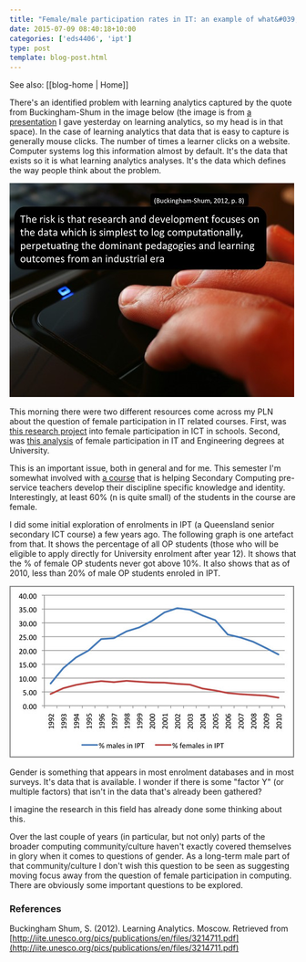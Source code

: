 ```yaml
---
title: "Female/male participation rates in IT: an example of what&#039;s easy to log??"
date: 2015-07-09 08:40:18+10:00
categories: ['eds4406', 'ipt']
type: post
template: blog-post.html
---
```


See also: [[blog-home | Home]]

There's an identified problem with learning analytics captured by the quote from Buckingham-Shum in the image below (the image is from [a presentation](http://www.slideshare.net/davidj/four-paths-for-learning-analytics-moving-beyond-a-management-fashion) I gave yesterday on learning analytics, so my head is in that space). In the case of learning analytics that data that is easy to capture is generally mouse clicks. The number of times a learner clicks on a website. Computer systems log this information almost by default. It's the data that exists so it is what learning analytics analyses. It's the data which defines the way people think about the problem.

[![Easy to log](images/19538897211_d3fe777347.jpg)](https://www.flickr.com/photos/david_jones/19538897211/in/dateposted-public/ "Easy to log")

This morning there were two different resources come across my PLN about the question of female participation in IT related courses. First, was [this research project](http://jzagami.info/wordpress/research/girls-computing/) into female participation in ICT in schools. Second, was [this analysis](http://blogs.adelaide.edu.au/cser/2015/07/03/a-look-at-it-and-engineering-enrolments-in-australia/) of female participation in IT and Engineering degrees at University.

This is an important issue, both in general and for me. This semester I'm somewhat involved with [a course](http://www.usq.edu.au/course/specification/2015/EDS4406-S2-2015-WEB-TWMBA.html) that is helping Secondary Computing pre-service teachers develop their discipline specific knowledge and identity. Interestingly, at least 60% (n is quite small) of the students in the course are female.

I did some initial exploration of enrolments in IPT (a Queensland senior secondary ICT course) a few years ago. The following graph is one artefact from that. It shows the percentage of all OP students (those who will be eligible to apply directly for University enrolment after year 12). It shows that the % of female OP students never got above 10%. It also shows that as of 2010, less than 20% of male OP students enroled in IPT.

[![Percentage of gender enrolments](images/6085062264_3d2065e8ac.jpg)](https://www.flickr.com/photos/david_jones/6085062264/ "Percentage of gender enrolments")

Gender is something that appears in most enrolment databases and in most surveys. It's data that is available. I wonder if there is some "factor Y" (or multiple factors) that isn't in the data that's already been gathered?

I imagine the research in this field has already done some thinking about this.

Over the last couple of years (in particular, but not only) parts of the broader computing community/culture haven't exactly covered themselves in glory when it comes to questions of gender. As a long-term male part of that community/culture I don't wish this question to be seen as suggesting moving focus away from the question of female participation in computing. There are obviously some important questions to be explored.

### References

Buckingham Shum, S. (2012). Learning Analytics. Moscow. Retrieved from [http://iite.unesco.org/pics/publications/en/files/3214711.pdf](http://iite.unesco.org/pics/publications/en/files/3214711.pdf)